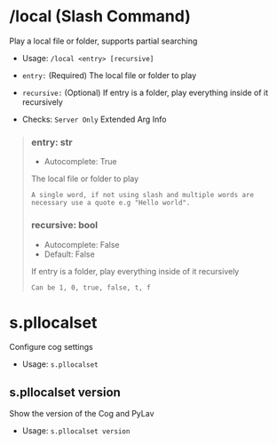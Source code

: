 # /local (Slash Command)
Play a local file or folder, supports partial searching<br/>
 - Usage: `/local <entry> [recursive]`
 - `entry:` (Required) The local file or folder to play
 - `recursive:` (Optional) If entry is a folder, play everything inside of it recursively

 - Checks: `Server Only`
Extended Arg Info
> ### entry: str
> - Autocomplete: True
> 
> The local file or folder to play
> 
> ```
> A single word, if not using slash and multiple words are necessary use a quote e.g "Hello world".
> ```
> ### recursive: bool
> - Autocomplete: False
> - Default: False
> 
> If entry is a folder, play everything inside of it recursively
> 
> ```
> Can be 1, 0, true, false, t, f
> ```
# s.pllocalset
Configure cog settings<br/>
 - Usage: `s.pllocalset`
## s.pllocalset version
Show the version of the Cog and PyLav<br/>
 - Usage: `s.pllocalset version`
